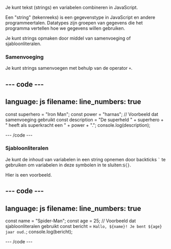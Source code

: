 Je kunt tekst (strings) en variabelen combineren in JavaScript.

Een "string" (tekenreeks) is een gegevenstype in JavaScript en andere programmeertalen. Datatypes zijn groepen van gegevens die het programma vertellen hoe we gegevens willen gebruiken.

Je kunt strings opmaken door middel van samenvoeging of sjabloonliteralen.

### Samenvoeging

Je kunt strings samenvoegen met behulp van de operator `+`.

--- code ---
---
language: js
filename: 
line_numbers: true
---

const superhero = "Iron Man";
const power = "harnas";
// Voorbeeld dat samenvoeging gebruikt
const description = "De superheld " + superhero + " heeft als superkracht een " + power + ".";
console.log(description);

--- /code ---

### Sjabloonliteralen

Je kunt de inhoud van variabelen in een string opnemen door backticks ``` ` ``` te gebruiken om variabelen in deze symbolen in te sluiten:`${}`.

Hier is een voorbeeld.

--- code ---
---
language: js
filename: 
line_numbers: true
---

const name = "Spider-Man";
const age = 25;
// Voorbeeld dat sjabloonliteralen gebruikt
const bericht = `Hallo, ${name}! Je bent ${age} jaar oud.`;
console.log(bericht);

--- /code ---